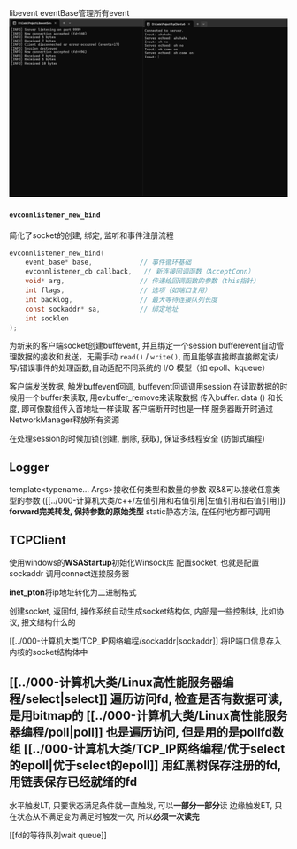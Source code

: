 
libevent
eventBase管理所有event
![](attachment/d67a6689fb3e99c5b3018ca2720dc6fb.png)
#### **`evconnlistener_new_bind`**
简化了socket的创建, 绑定, 监听和事件注册流程

```c
evconnlistener_new_bind(
    event_base* base,            // 事件循环基础
    evconnlistener_cb callback,   // 新连接回调函数（AcceptConn）
    void* arg,                   // 传递给回调函数的参数（this指针）
    int flags,                   // 选项（如端口复用）
    int backlog,                 // 最大等待连接队列长度
    const sockaddr* sa,          // 绑定地址
    int socklen
);
```

为新来的客户端socket创建buffevent, 并且绑定一个session
bufferevent自动管理数据的接收和发送，无需手动 `read()` / `write()`, 而且能够直接绑直接绑定读/写/错误事件的处理函数,自动适配不同系统的 I/O 模型（如 epoll、kqueue）

客户端发送数据, 触发buffevent回调, buffevent回调调用session
	在读取数据的时候用一个buffer来读取, 用evbuffer_remove来读取数据
	传入buffer. data () 和长度, 即可像数组传入首地址一样读取
客户端断开时也是一样
服务器断开时通过NetworkManager释放所有资源

在处理session的时候加锁(创建, 删除, 获取), 保证多线程安全 (防御式编程)
## Logger
template<typename... Args>接收任何类型和数量的参数
双&&可以接收任意类型的参数 ([[../000-计算机大类/c++/左值引用和右值引用|左值引用和右值引用]])
**forward完美转发, 保持参数的原始类型**
static静态方法, 在任何地方都可调用

## TCPClient
使用windows的**WSAStartup**初始化Winsock库
配置socket, 也就是配置sockaddr
调用connect连接服务器

**inet_pton**将ip地址转化为二进制格式



创建socket, 返回fd, 操作系统自动生成socket结构体, 内部是一些控制块, 比如协议, 报文结构什么的

[[../000-计算机大类/TCP_IP网络编程/sockaddr|sockaddr]] 将IP端口信息存入内核的socket结构体中

[[../000-计算机大类/Linux高性能服务器编程/select|select]] 遍历访问fd, 检查是否有数据可读, 是用bitmap的
[[../000-计算机大类/Linux高性能服务器编程/poll|poll]] 也是遍历访问, 但是用的是pollfd数组
[[../000-计算机大类/TCP_IP网络编程/优于select的epoll|优于select的epoll]] 用红黑树保存注册的fd, 用链表保存已经就绪的fd
- 

水平触发LT, 只要状态满足条件就一直触发, 可以**一部分一部分**读
边缘触发ET, 只在状态从不满足变为满足时触发一次, 所以**必须一次读完**

[[fd的等待队列wait queue]]
